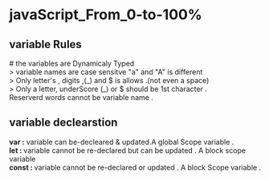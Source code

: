 # javaScript_From_0-to-100%

## variable Rules
<p>
    # the variables are Dynamicaly Typed <br>
    > variable names are case sensitve "a" and "A" is different <br>
    > Only letter's , digits ,(_) and $ is allows .(not even a space)<br>
    > Only a letter, underScore (_) or $ should be 1st character .<br>
     Reserverd words cannot be variable name .
</p>

## variable declearstion
<p>
    <b> var :</b> variable can be-decleared & updated.A global Scope variable . <br>
    <b> let : </b> variable cannot be re-declared but can be updated . A block scope variable <br>
    <b> const : </b> variable cannot be re-declared or updated . A block Scope variable .
</p>